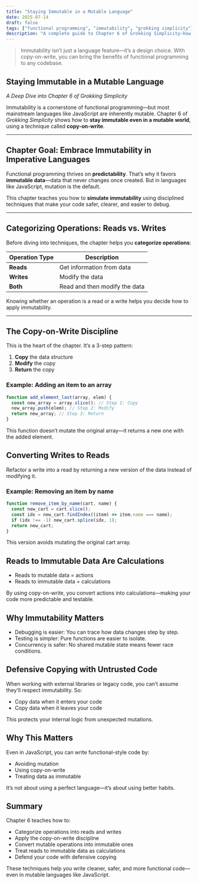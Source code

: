 ```yaml
---
title: "Staying Immutable in a Mutable Language"
date: 2025-07-14
draft: false
tags: ["functional programming", "immutability", "grokking simplicity"]
description: "A complete guide to Chapter 6 of Grokking Simplicity—how to apply immutability in JavaScript using copy-on-write discipline."
---
```


> Immutability isn’t just a language feature—it’s a design choice. With copy-on-write, you can bring the benefits of functional programming to any codebase.

## Staying Immutable in a Mutable Language

_A Deep Dive into Chapter 6 of Grokking Simplicity_

Immutability is a cornerstone of functional programming—but most mainstream languages like JavaScript are inherently mutable. Chapter 6 of _Grokking Simplicity_ shows how to **stay immutable even in a mutable world**, using a technique called **copy-on-write**.

---

## Chapter Goal: Embrace Immutability in Imperative Languages

Functional programming thrives on **predictability**. That’s why it favors **immutable data**—data that never changes once created. But in languages like JavaScript, mutation is the default.

This chapter teaches you how to **simulate immutability** using disciplined techniques that make your code safer, clearer, and easier to debug.

---

## Categorizing Operations: Reads vs. Writes

Before diving into techniques, the chapter helps you **categorize operations**:

| Operation Type | Description                   |
| -------------- | ----------------------------- |
| **Reads**      | Get information from data     |
| **Writes**     | Modify the data               |
| **Both**       | Read and then modify the data |

Knowing whether an operation is a read or a write helps you decide how to apply immutability.

---

## The Copy-on-Write Discipline

This is the heart of the chapter. It’s a 3-step pattern:

1. **Copy** the data structure
2. **Modify** the copy
3. **Return** the copy

### Example: Adding an item to an array

```javascript
function add_element_last(array, elem) {
  const new_array = array.slice(); // Step 1: Copy
  new_array.push(elem); // Step 2: Modify
  return new_array; // Step 3: Return
}
```

This function doesn’t mutate the original array—it returns a new one with the added element.

## Converting Writes to Reads

Refactor a write into a read by returning a new version of the data instead of modifying it.

### Example: Removing an item by name

```javascript
function remove_item_by_name(cart, name) {
  const new_cart = cart.slice();
  const idx = new_cart.findIndex((item) => item.name === name);
  if (idx !== -1) new_cart.splice(idx, 1);
  return new_cart;
}
```

This version avoids mutating the original cart array.

## Reads to Immutable Data Are Calculations

- Reads to mutable data = actions
- Reads to immutable data = calculations

By using copy-on-write, you convert actions into calculations—making your code more predictable and testable.

## Why Immutability Matters

- Debugging is easier: You can trace how data changes step by step.
- Testing is simpler: Pure functions are easier to isolate.
- Concurrency is safer: No shared mutable state means fewer race conditions.

## Defensive Copying with Untrusted Code

When working with external libraries or legacy code, you can’t assume they’ll respect immutability. So:

- Copy data when it enters your code
- Copy data when it leaves your code

This protects your internal logic from unexpected mutations.

## Why This Matters

Even in JavaScript, you can write functional-style code by:

- Avoiding mutation
- Using copy-on-write
- Treating data as immutable

It’s not about using a perfect language—it’s about using better habits.

## Summary

Chapter 6 teaches how to:

- Categorize operations into reads and writes
- Apply the copy-on-write discipline
- Convert mutable operations into immutable ones
- Treat reads to immutable data as calculations
- Defend your code with defensive copying

These techniques help you write cleaner, safer, and more functional code—even in mutable languages like JavaScript.
